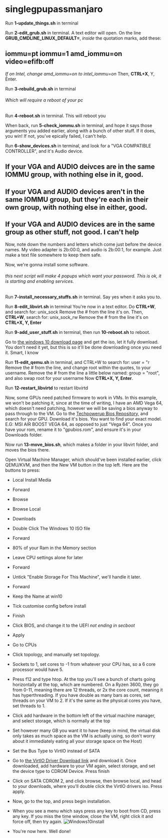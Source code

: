 # singlegpupassmanjaro

Run **1-update_things.sh** in terminal

Run **2-edit_grub.sh** in terminal. A text editor will open.
On the line **GRUB_CMDLINE_LINUX_DEFAULT=**, *inside* the quotation marks, add these:
## iommu=pt iommu=1 amd_iommu=on video=efifb:off
*If on Intel, change amd_iommu=on to intel_iommu=on*
Then, **CTRL+X**, Y, Enter.

Run **3-rebuild_grub.sh** in terminal
###### Which will require a reboot of your pc


Run **4-reboot.sh** in terminal. This will reboot you

When back, run **5-check_iommu.sh** in terminal, and hope it says those arguments you added earlier, along with a bunch of other stuff. If it does, you win! If not, you've epically failed, I can't help.

Run **6-show_devices.sh** in terminal, and look for a "VGA COMPATIBLE CONTROLLER", and it's Audio device. 
## If your VGA and AUDIO deivces are in the same IOMMU group, with nothing else in it, good.
## If your VGA and AUDIO devices aren't in the same IOMMU group, but they're each in their own group, with nothing else in either, good.
## If your VGA and AUDIO devices are in the same group as other stuff, not good. I can't help

Now, note down the numbers and letters which come just before the device names. 
My video adapter is 2b:00:0, and audio is 2b:00:1, for example.
Just make a text file somewhere to keep them safe.

Now, we're gonna install some software.
###### this next script will make 4 popups which want your password. This is ok, it is starting and enabling services.
Run **7-install_necessary_stuffs.sh** in terminal. Say yes when it asks you to.

Run **8-edit_libvirt.sh** in terminal
You're now in a text editor. Do **CTRL+W**, and search for: unix_sock 
Remove the # from the line it's on.
Then, **CTRL+W**, search for: unix_sock_rw
Remove the # from the line it's on
**CTRL+X, Y, Enter**

Run **9-add_user_stuff.sh** in terminal,
then run **10-reboot.sh** to reboot.

Go to [the windows 10 download page](https://www.microsoft.com/en-gb/software-download/windows10ISO) and get the iso, let it fully download. You don't need it yet, but this is so it'll be done downloading once you need it. Smart, I know

Run **11-edit_qemu.sh** in terminal, and CTRL+W to search for: user = "r
Remove the # from the line, and change root within the quotes, to your username.
Remove the # from the line a little below named: group = "root", and also swap root for your username
Now **CTRL+X, Y, Enter**.

Run **12-restart_libvirtd** to restart libvirtd

Now, some GPUs need patched firmware to work in VMs. In this example, we won't be patching it, since at the time of writing, I have an AMD Vega 64, which doesn't need patching, however we will be saving a bios anyway to pass through to the VM.
Go to the [Techpowerup Bios Repository](https://www.techpowerup.com/vgabios/), and search for your GPU. Download it's bios. You want to find your exact model. E.G: MSI AIR BOOST VEGA 64, as opposed to just "Vega 64". Once you have your rom, rename it to "gpubios.rom", and ensure it's in your Downloads folder. 

Now run **13-move_bios.sh**, which makes a folder in your libvirt folder, and moves the bios there. 


Open Virtual Machine Manager, which should've been installed earlier, click QEMU/KVM, and then the New VM button in the top left. Here are the buttons to press:
* Local Install Media
* Forward
* Browse
* Browse Local
* Downloads
* Double Click The Windows 10 ISO file
* Forward
* 80% of your Ram in the Memory section
* Leave CPU settings alone for later
* Forward
* Untick "Enable Storage For This Machine", we'll handle it later.
* Forward
* Keep the Name at win10
* Tick customise config before install
* Finish
* Click BIOS, and change it to the UEFI *not ending in secboot*
* Apply
* Go to CPUs
* Click topology, and manually set topology.
* Sockets to 1, set cores to -1 from whatever your CPU has, so a 6 core processor would have 5.
* Press f12 and type htop. At the top you'll see a bunch of charts going horizontally at the top, which are numbered. On a Ryzen 3600, they go from 0-11, meaning there are 12 threads, or 2x the core count, meaning it has hyperthreading. If you have double as many bars as cores, set threads on your VM to 2. If it's the same as the physical cores you have, set threads to 1.

* Click add hardware in the bottom left of the virtual machine manager, and select storage, which is normally at the top
* Set however many GB you want it to have (keep in mind, the virtual disk only takes as much space as the VM is actually using, so don't worry about it immediately eating all your storage space on the Host)
* Set the Bus Type to VirtIO instead of SATA
* Go to [the VirtIO Driver Download link](https://fedorapeople.org/groups/virt/virtio-win/direct-downloads/stable-virtio/virtio-win.iso) and download it. Once downloaded, add hardware to your VM again, select storage, and set the device type to CDROM Device. Press finish
* Click on SATA CDROM 2, and click browse, then browse local, and head to your downloads, where you'll double click the VirtIO drivers iso. Press apply.
* Now, go to the top, and press begin installation.
* When you see a menu which says press any key to boot from CD, press any key. If you miss the time window, close the VM, right click it and force off, then try again.
![Windows10install](https://i.imgur.com/V2tIQDD.png)
* You're now here. Well done!
